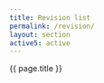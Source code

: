 ```yaml
---
title: Revision list
permalink: /revision/
layout: section
active5: active
---
```


{{ page.title }}
